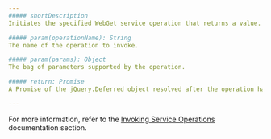 ```yaml
---
##### shortDescription
Initiates the specified WebGet service operation that returns a value. For the information on service operations, refer to the [OData documentation](https://www.odata.org/documentation).

##### param(operationName): String
The name of the operation to invoke.

##### param(params): Object
The bag of parameters supported by the operation.

##### return: Promise
A Promise of the jQuery.Deferred object resolved after the operation has completed.

---
```

For more information, refer to the [Invoking Service Operations](/concepts/30%20Data%20Layer/51%20Data%20Source%20Examples/2%20OData/5%20Invoking%20Service%20Operations.md '/Documentation/Guide/Data_Layer/Data_Source_Examples/#OData/Invoking_Service_Operations') documentation section.